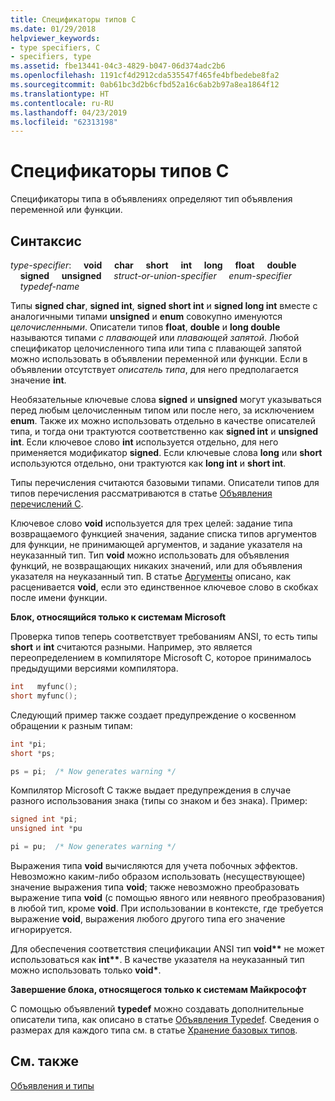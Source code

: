 ```yaml
---
title: Спецификаторы типов C
ms.date: 01/29/2018
helpviewer_keywords:
- type specifiers, C
- specifiers, type
ms.assetid: fbe13441-04c3-4829-b047-06d374adc2b6
ms.openlocfilehash: 1191cf4d2912cda535547f465fe4bfbedebe8fa2
ms.sourcegitcommit: 0ab61bc3d2b6cfbd52a16c6ab2b97a8ea1864f12
ms.translationtype: HT
ms.contentlocale: ru-RU
ms.lasthandoff: 04/23/2019
ms.locfileid: "62313198"
---
```

# <a name="c-type-specifiers"></a>Спецификаторы типов C

Спецификаторы типа в объявлениях определяют тип объявления переменной или функции.

## <a name="syntax"></a>Синтаксис

*type-specifier*: &nbsp;&nbsp;&nbsp;&nbsp;**void** &nbsp;&nbsp;&nbsp;&nbsp;**char** &nbsp;&nbsp;&nbsp;&nbsp;**short** &nbsp;&nbsp;&nbsp;&nbsp;**int** &nbsp;&nbsp;&nbsp;&nbsp;**long** &nbsp;&nbsp;&nbsp;&nbsp;**float** &nbsp;&nbsp;&nbsp;&nbsp;**double** &nbsp;&nbsp;&nbsp;&nbsp;**signed** &nbsp;&nbsp;&nbsp;&nbsp;**unsigned** &nbsp;&nbsp;&nbsp;&nbsp;*struct-or-union-specifier* &nbsp;&nbsp;&nbsp;&nbsp;*enum-specifier* &nbsp;&nbsp;&nbsp;&nbsp;*typedef-name*

Типы **signed char**, **signed int**, **signed short int** и **signed long int** вместе с аналогичными типами **unsigned** и **enum** совокупно именуются *целочисленными*. Описатели типов **float**, **double** и **long double** называются типами *с плавающей* или *плавающей запятой*. Любой спецификатор целочисленного типа или типа с плавающей запятой можно использовать в объявлении переменной или функции. Если в объявлении отсутствует *описатель типа*, для него предполагается значение **int**.

Необязательные ключевые слова **signed** и **unsigned** могут указываться перед любым целочисленным типом или после него, за исключением **enum**. Также их можно использовать отдельно в качестве описателей типа, и тогда они трактуются соответственно как **signed int** и **unsigned int**. Если ключевое слово **int** используется отдельно, для него применяется модификатор **signed**. Если ключевые слова **long** или **short** используются отдельно, они трактуются как **long int** и **short int**.

Типы перечисления считаются базовыми типами. Описатели типов для типов перечисления рассматриваются в статье [Объявления перечислений C](../c-language/c-enumeration-declarations.md).

Ключевое слово **void** используется для трех целей: задание типа возвращаемого функцией значения, задание списка типов аргументов для функции, не принимающей аргументов, и задание указателя на неуказанный тип. Тип **void** можно использовать для объявления функций, не возвращающих никаких значений, или для объявления указателя на неуказанный тип. В статье [Аргументы](../c-language/arguments.md) описано, как расценивается **void**, если это единственное ключевое слово в скобках после имени функции.

**Блок, относящийся только к системам Microsoft**

Проверка типов теперь соответствует требованиям ANSI, то есть типы **short** и **int** считаются разными. Например, это является переопределением в компиляторе Microsoft C, которое принималось предыдущими версиями компилятора.

```C
int   myfunc();
short myfunc();
```

Следующий пример также создает предупреждение о косвенном обращении к разным типам:

```C
int *pi;
short *ps;

ps = pi;  /* Now generates warning */
```

Компилятор Microsoft C также выдает предупреждения в случае разного использования знака (типы со знаком и без знака). Пример:

```C
signed int *pi;
unsigned int *pu

pi = pu;  /* Now generates warning */
```

Выражения типа **void** вычисляются для учета побочных эффектов. Невозможно каким-либо образом использовать (несуществующее) значение выражения типа **void**; также невозможно преобразовать выражение типа **void** (с помощью явного или неявного преобразования) в любой тип, кроме **void**. При использовании в контексте, где требуется выражение **void**, выражения любого другого типа его значение игнорируется.

Для обеспечения соответствия спецификации ANSI тип <strong>void\*\*</strong> не может использоваться как <strong>int\*\*</strong>. В качестве указателя на неуказанный тип можно использовать только **void**<strong>\*</strong>.

**Завершение блока, относящегося только к системам Майкрософт**

С помощью объявлений **typedef** можно создавать дополнительные описатели типа, как описано в статье [Объявления Typedef](../c-language/typedef-declarations.md). Сведения о размерах для каждого типа см. в статье [Хранение базовых типов](../c-language/storage-of-basic-types.md).

## <a name="see-also"></a>См. также

[Объявления и типы](../c-language/declarations-and-types.md)
